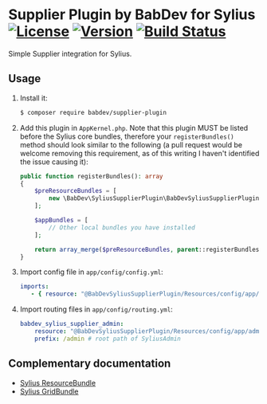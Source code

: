# Supplier Plugin by BabDev for Sylius [![License](https://img.shields.io/packagist/l/babdev/supplier-plugin.svg)](https://packagist.org/packages/babdev/supplier-plugin) [![Version](https://img.shields.io/packagist/v/babdev/supplier-plugin.svg)](https://packagist.org/packages/babdev/supplier-plugin) [![Build Status](https://travis-ci.org/BabDev/supplier-plugin.svg?branch=master)](https://travis-ci.org/BabDev/supplier-plugin)

Simple Supplier integration for Sylius.

## Usage

1. Install it:

    ```bash
    $ composer require babdev/supplier-plugin
    ```
    
2. Add this plugin in `AppKernel.php`.  Note that this plugin MUST be listed before the Sylius core bundles, therefore your `registerBundles()` method should look similar to the following (a pull request would be welcome removing this requirement, as of this writing I haven't identified the issue causing it):

    ```php
    public function registerBundles(): array
    {
        $preResourceBundles = [
            new \BabDev\SyliusSupplierPlugin\BabDevSyliusSupplierPlugin(),
        ];

        $appBundles = [
            // Other local bundles you have installed
        ];

        return array_merge($preResourceBundles, parent::registerBundles(), $appBundles);
    }
    ```

3. Import config file in `app/config/config.yml`:

    ```yaml
    imports:
       - { resource: "@BabDevSyliusSupplierPlugin/Resources/config/app/config.yml" }
    ```

4. Import routing files in `app/config/routing.yml`:

    ```yaml
    babdev_sylius_supplier_admin:
        resource: "@BabDevSyliusSupplierPlugin/Resources/config/app/admin_routing.yml"
        prefix: /admin # root path of SyliusAdmin
    ```

## Complementary documentation

- [Sylius ResourceBundle](http://docs.sylius.org/en/latest/bundles/SyliusResourceBundle/)
- [Sylius GridBundle](http://docs.sylius.org/en/latest/bundles/SyliusGridBundle/)
